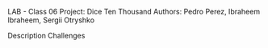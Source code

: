 LAB - Class 06
Project: Dice Ten Thousand
Authors: Pedro Perez, Ibraheem Ibraheem, Sergii Otryshko

Description
Challenges